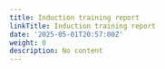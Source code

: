 ```yaml
---
title: Induction training report
linkTitle: Induction training report
date: '2025-05-01T20:57:00Z'
weight: 0
description: No content
---
```



